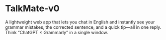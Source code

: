 # TalkMate-v0
A lightweight web app that lets you chat in English and instantly see your grammar mistakes, the corrected sentence, and a quick tip—all in one reply. Think “ChatGPT × Grammarly” in a single window.
